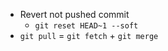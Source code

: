 * Revert not pushed commit
    * `git reset HEAD~1 --soft`
* `git pull` = `git fetch` + `git merge`

